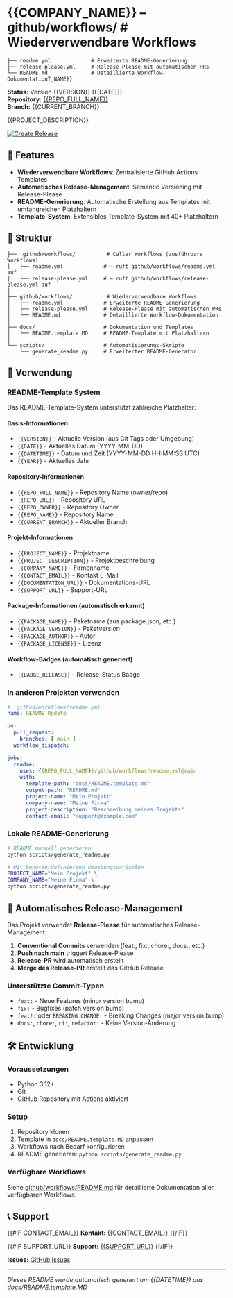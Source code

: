 # {{COMPANY_NAME}} – github/workflows/           # Wiederverwendbare Workflows
    ├── readme.yml             # Erweiterte README-Generierung
    ├── release-please.yml     # Release-Please mit automatischen PRs
    └── README.md              # Detaillierte Workflow-DokumentationT_NAME}}

**Status:** Version {{VERSION}} ({{DATE}})  
**Repository:** [{{REPO_FULL_NAME}}]({{REPO_URL}})  
**Branch:** {{CURRENT_BRANCH}}

{{PROJECT_DESCRIPTION}}

[![Create Release]({{REPO_URL}}/actions/workflows/release-please.yml/badge.svg)]({{REPO_URL}}/actions/workflows/release-please.yml)

## 🎯 Features

- **Wiederverwendbare Workflows**: Zentralisierte GitHub Actions Templates
- **Automatisches Release-Management**: Semantic Versioning mit Release-Please
- **README-Generierung**: Automatische Erstellung aus Templates mit umfangreichen Platzhaltern
- **Template-System**: Extensibles Template-System mit 40+ Platzhaltern

## 📁 Struktur

```text
├── .github/workflows/          # Caller Workflows (ausführbare Workflows)
│   ├── readme.yml             # → ruft github/workflows/readme.yml auf
│   └── release-please.yml     # → ruft github/workflows/release-please.yml auf
│
├── github/workflows/           # Wiederverwendbare Workflows
│   ├── readme.yml             # Erweiterte README-Generierung
│   ├── release-please.yml     # Release-Please mit automatischen PRs
│   └── README.md              # Detaillierte Workflow-Dokumentation
│
├── docs/                      # Dokumentation und Templates
│   └── README.template.MD     # README-Template mit Platzhaltern
│
└── scripts/                   # Automatisierungs-Skripte
    └── generate_readme.py     # Erweiterter README-Generator
```

## 🚀 Verwendung

### README-Template System

Das README-Template-System unterstützt zahlreiche Platzhalter:

#### Basis-Informationen

- `{{VERSION}}` - Aktuelle Version (aus Git Tags oder Umgebung)
- `{{DATE}}` - Aktuelles Datum (YYYY-MM-DD)
- `{{DATETIME}}` - Datum und Zeit (YYYY-MM-DD HH:MM:SS UTC)
- `{{YEAR}}` - Aktuelles Jahr

#### Repository-Informationen

- `{{REPO_FULL_NAME}}` - Repository Name (owner/repo)
- `{{REPO_URL}}` - Repository URL
- `{{REPO_OWNER}}` - Repository Owner
- `{{REPO_NAME}}` - Repository Name
- `{{CURRENT_BRANCH}}` - Aktueller Branch

#### Projekt-Informationen

- `{{PROJECT_NAME}}` - Projektname
- `{{PROJECT_DESCRIPTION}}` - Projektbeschreibung
- `{{COMPANY_NAME}}` - Firmenname
- `{{CONTACT_EMAIL}}` - Kontakt E-Mail
- `{{DOCUMENTATION_URL}}` - Dokumentations-URL
- `{{SUPPORT_URL}}` - Support-URL

#### Package-Informationen (automatisch erkannt)

- `{{PACKAGE_NAME}}` - Paketname (aus package.json, etc.)
- `{{PACKAGE_VERSION}}` - Paketversion
- `{{PACKAGE_AUTHOR}}` - Autor
- `{{PACKAGE_LICENSE}}` - Lizenz

#### Workflow-Badges (automatisch generiert)

- `{{BADGE_RELEASE}}` - Release-Status Badge

### In anderen Projekten verwenden

```yaml
# .github/workflows/readme.yml
name: README Update

on:
  pull_request:
    branches: [ main ]
  workflow_dispatch:

jobs:
  readme:
    uses: {{REPO_FULL_NAME}}/github/workflows/readme.yml@main
    with:
      template-path: "docs/README.template.md"
      output-path: "README.md"
      project-name: "Mein Projekt"
      company-name: "Meine Firma"
      project-description: "Beschreibung meines Projekts"
      contact-email: "support@example.com"
```

### Lokale README-Generierung

```bash
# README manuell generieren
python scripts/generate_readme.py

# Mit benutzerdefinierten Umgebungsvariablen
PROJECT_NAME="Mein Projekt" \
COMPANY_NAME="Meine Firma" \
python scripts/generate_readme.py
```

## 🔄 Automatisches Release-Management

Das Projekt verwendet **Release-Please** für automatisches Release-Management:

1. **Conventional Commits** verwenden (feat:, fix:, chore:, docs:, etc.)
2. **Push nach main** triggert Release-Please
3. **Release-PR** wird automatisch erstellt
4. **Merge des Release-PR** erstellt das GitHub Release

### Unterstützte Commit-Typen

- `feat:` - Neue Features (minor version bump)
- `fix:` - Bugfixes (patch version bump)
- `feat!:` oder `BREAKING CHANGE:` - Breaking Changes (major version bump)
- `docs:`, `chore:`, `ci:`, `refactor:` - Keine Version-Änderung

## 🛠️ Entwicklung

### Voraussetzungen

- Python 3.12+
- Git
- GitHub Repository mit Actions aktiviert

### Setup

1. Repository klonen
2. Template in `docs/README.template.MD` anpassen
3. Workflows nach Bedarf konfigurieren
4. README generieren: `python scripts/generate_readme.py`

### Verfügbare Workflows

Siehe [github/workflows/README.md](github/workflows/README.md) für detaillierte Dokumentation aller verfügbaren Workflows.

## 📞 Support

{{#IF CONTACT_EMAIL}}
**Kontakt:** [{{CONTACT_EMAIL}}](mailto:{{CONTACT_EMAIL}})
{{/IF}}

{{#IF SUPPORT_URL}}
**Support:** [{{SUPPORT_URL}}]({{SUPPORT_URL}})
{{/IF}}

**Issues:** [GitHub Issues]({{REPO_URL}}/issues)

---

*Dieses README wurde automatisch generiert am {{DATETIME}} aus [docs/README.template.MD](docs/README.template.MD)*
